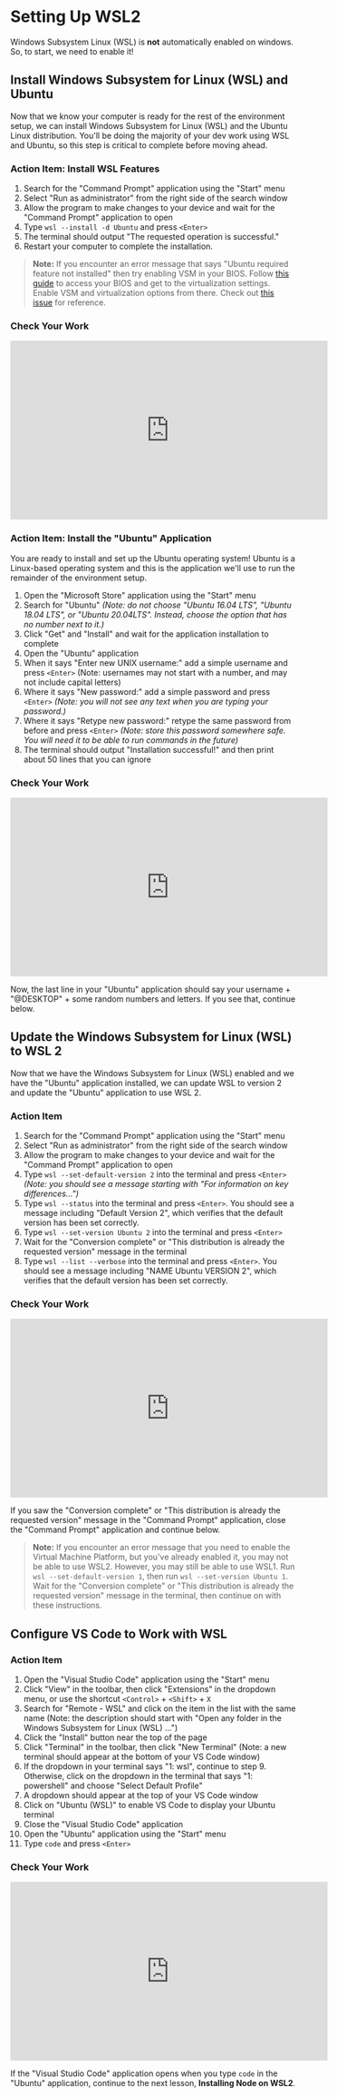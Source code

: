 # Setting Up WSL2

Windows Subsystem Linux (WSL) is **not** automatically enabled on windows. So,
to start, we need to enable it!

## Install Windows Subsystem for Linux (WSL) and Ubuntu

Now that we know your computer is ready for the rest of the environment setup,
we can install Windows Subsystem for Linux (WSL) and the Ubuntu Linux
distribution. You'll be doing the majority of your dev work using WSL and
Ubuntu, so this step is critical to complete before moving ahead.

### Action Item: Install WSL Features

1. Search for the "Command Prompt" application using the "Start" menu
2. Select "Run as administrator" from the right side of the search window
3. Allow the program to make changes to your device and wait for the "Command
   Prompt" application to open
4. Type `wsl --install -d Ubuntu` and press `<Enter>`
5. The terminal should output "The requested operation is successful."
6. Restart your computer to complete the installation.

> **Note:** If you encounter an error message that says "Ubuntu required feature
> not installed" then try enabling VSM in your BIOS. Follow
> [this guide](https://bce.berkeley.edu/enabling-virtualization-in-your-pc-bios.html) 
> to access your BIOS and get to the virtualization settings. Enable VSM and
> virtualization options from there. Check out
> [this issue](https://github.com/microsoft/>WSL/issues/5689) for reference.

### Check Your Work

<iframe width="560" height="315" src="https://www.youtube.com/embed/w01AU7pl24w" frameborder="0" allow="accelerometer; autoplay; clipboard-write; encrypted-media; gyroscope; picture-in-picture" allowfullscreen></iframe>

### Action Item: Install the "Ubuntu" Application

You are ready to install and set up the Ubuntu operating system! Ubuntu is a
Linux-based operating system and this is the application we'll use to run the
remainder of the environment setup.

1. Open the "Microsoft Store" application using the "Start" menu
2. Search for "Ubuntu" _(Note: do not choose "Ubuntu 16.04 LTS", "Ubuntu 18.04
   LTS", or "Ubuntu 20.04LTS". Instead, choose the option that has no number
   next to it.)_
3. Click "Get" and "Install" and wait for the application installation to complete
4. Open the "Ubuntu" application
5. When it says "Enter new UNIX username:" add a simple username and press
   `<Enter>` (Note: usernames may not start with a number, and may not include
   capital letters)
6. Where it says "New password:" add a simple password and press `<Enter>` _(Note:
   you will not see any text when you are typing your password.)_
7. Where it says "Retype new password:" retype the same password from before and
   press `<Enter>` _(Note: store this password somewhere safe. You will need it to
   be able to run commands in the future)_
8. The terminal should output "Installation successful!" and then print about 50
   lines that you can ignore

### Check Your Work

<iframe width="560" height="315" src="https://www.youtube.com/embed/cmLjpYx1Ys8" frameborder="0" allow="accelerometer; autoplay; clipboard-write; encrypted-media; gyroscope; picture-in-picture" allowfullscreen></iframe>

Now, the last line in your "Ubuntu" application should say your username +
"@DESKTOP" + some random numbers and letters. If you see that, continue below.

## Update the Windows Subsystem for Linux (WSL) to WSL 2

Now that we have the Windows Subsystem for Linux (WSL) enabled and we have the
"Ubuntu" application installed, we can update WSL to version 2 and update the
"Ubuntu" application to use WSL 2.

### Action Item

1. Search for the "Command Prompt" application using the "Start" menu
2. Select "Run as administrator" from the right side of the search window
3. Allow the program to make changes to your device and wait for the "Command
   Prompt" application to open
4. Type `wsl --set-default-version 2` into the terminal and press `<Enter>`
   _(Note: you should see a message starting with "For information on key
   differences…")_
5. Type `wsl --status` into the terminal and press `<Enter>`. You should see a
   message including "Default Version 2", which verifies that the default
   version has been set correctly.
6. Type `wsl --set-version Ubuntu 2` into the terminal and press `<Enter>`
7. Wait for the "Conversion complete" or "This distribution is already the
   requested version" message in the terminal
8. Type `wsl --list --verbose` into the terminal and press `<Enter>`. You should
   see a message including "NAME Ubuntu VERSION 2", which verifies that the
   default version has been set correctly.

### Check Your Work

<iframe width="560" height="315" src="https://www.youtube.com/embed/Thy8DJEb7Pk" frameborder="0" allow="accelerometer; autoplay; clipboard-write; encrypted-media; gyroscope; picture-in-picture" allowfullscreen></iframe>

If you saw the "Conversion complete" or "This distribution is already the
requested version" message in the "Command Prompt" application, close the
"Command Prompt" application and continue below.

> **Note:** If you encounter an error message that you need to enable the
> Virtual Machine Platform, but you've already enabled it, you may not be able
> to use WSL2. However, you may still be able to use WSL1. Run
> `wsl --set-default-version 1`, then run `wsl --set-version Ubuntu 1`. Wait for
> the "Conversion complete" or "This distribution is already the requested
> version" message in the terminal, then continue on with these instructions.

## Configure VS Code to Work with WSL

### Action Item

1. Open the "Visual Studio Code" application using the "Start" menu
2. Click "View" in the toolbar, then click "Extensions" in the dropdown menu, or
   use the shortcut `<Control>` + `<Shift>` + `X`
3. Search for "Remote - WSL" and click on the item in the list with the same
   name (Note: the description should start with "Open any folder in the Windows
   Subsystem for Linux (WSL) …")
4. Click the "Install" button near the top of the page
5. Click "Terminal" in the toolbar, then click "New Terminal" (Note: a new
   terminal should appear at the bottom of your VS Code window)
6. If the dropdown in your terminal says "1: wsl", continue to step 9.
   Otherwise, click on the dropdown in the terminal that says "1: powershell"
   and choose "Select Default Profile"
7. A dropdown should appear at the top of your VS Code window
8. Click on "Ubuntu (WSL)" to enable VS Code to display your Ubuntu terminal
9. Close the "Visual Studio Code" application
10. Open the "Ubuntu" application using the "Start" menu
11. Type `code` and press `<Enter>`

### Check Your Work

<iframe width="560" height="315" src="https://www.youtube.com/embed/UasRLsxCFRQ" frameborder="0" allow="accelerometer; autoplay; clipboard-write; encrypted-media; gyroscope; picture-in-picture" allowfullscreen></iframe>

If the "Visual Studio Code" application opens when you type `code` in the
"Ubuntu" application, continue to the next lesson, **Installing Node on WSL2**.
